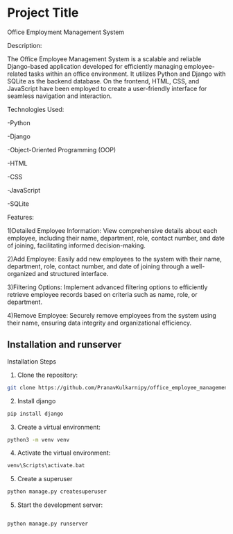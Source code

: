 
# Project Title

Office Employment Management System

Description:

The Office Employee Management System is a scalable and reliable Django-based application developed for efficiently managing employee-related tasks within an office environment. 
It utilizes Python and Django with SQLite as the backend database. On the frontend, HTML, CSS, and JavaScript have been employed to create a user-friendly interface for seamless navigation and interaction.

Technologies Used:

-Python

-Django

-Object-Oriented Programming (OOP)

-HTML

-CSS

-JavaScript

-SQLite



Features:

1)Detailed Employee Information: View comprehensive details about each employee, including their name, department, role, contact number, and date of joining, facilitating informed decision-making.

2)Add Employee: Easily add new employees to the system with their name, department, role, contact number, and date of joining through a well-organized and structured interface.

3)Filtering Options: Implement advanced filtering options to efficiently retrieve employee records based on criteria such as name, role, or department.

4)Remove Employee: Securely remove employees from the system using their name, ensuring data integrity and organizational efficiency.










## Installation and runserver


Installation Steps
1. Clone the repository:
```bash
git clone https://github.com/PranavKulkarnipy/office_employee_management_django
```
2. Install django
```bash
pip install django
```

3. Create a virtual environment:
```bash
python3 -m venv venv

```
4. Activate the virtual environment:

```bash
venv\Scripts\activate.bat

```
5. Create a superuser

```bash
python manage.py createsuperuser

```
5. Start the development server:

```bash

python manage.py runserver

```
